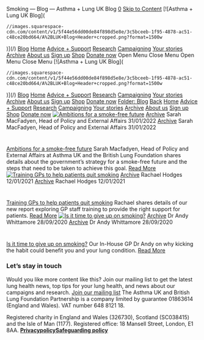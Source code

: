 
Smoking — Blog — Asthma + Lung UK Blog
[0](/cart)
[Skip to Content](#page) 
[![Asthma + Lung UK Blog](
  
    //images.squarespace-cdn.com/content/v1/5f44e56dd00de84f898d5e8e/3c5bceeb-1f95-4878-ac51-c48ce20bd664/A%2BLUK+Blog+Header+cropped.png?format=1500w
  
)](/)
[Blog](/categories) 
[Home](/)
[Advice + Support](/advice-support)
[Research](/research)
[Campaigning](/campaigning)
[Your stories](/your-stories)
[Archive](/archive)
[About us](/about-us) 
[Sign up](https://action.asthmaandlung.org.uk/page/99142/subscribe/1)
[Shop](https://shop.asthmaandlung.org.uk)
[Donate now](https://action.asthmaandlung.org.uk/page/99141/donate/1?ea.tracking.id=General_Blog_Header_None) 
Open Menu
Close Menu
Open Menu
Close Menu
[![Asthma + Lung UK Blog](
  
    //images.squarespace-cdn.com/content/v1/5f44e56dd00de84f898d5e8e/3c5bceeb-1f95-4878-ac51-c48ce20bd664/A%2BLUK+Blog+Header+cropped.png?format=1500w
  
)](/)
[Blog](/categories) 
[Home](/)
[Advice + Support](/advice-support)
[Research](/research)
[Campaigning](/campaigning)
[Your stories](/your-stories)
[Archive](/archive)
[About us](/about-us) 
[Sign up](https://action.asthmaandlung.org.uk/page/99142/subscribe/1)
[Shop](https://shop.asthmaandlung.org.uk)
[Donate now](https://action.asthmaandlung.org.uk/page/99141/donate/1?ea.tracking.id=General_Blog_Header_None) 
[Folder:
Blog](/categories)
[Back](/)
[Home](/)
[Advice + Support](/advice-support)
[Research](/research)
[Campaigning](/campaigning)
[Your stories](/your-stories)
[Archive](/archive)
[About us](/about-us)
[Sign up](https://action.asthmaandlung.org.uk/page/99142/subscribe/1)
[Shop](https://shop.asthmaandlung.org.uk)
[Donate now](https://action.asthmaandlung.org.uk/page/99141/donate/1?ea.tracking.id=General_Blog_Header_None) 
[![Ambitions for a smoke-free future]()](/blog/ambitions-for-a-smoke-free-future)
[Archive](/blog/category/Archive)
Sarah MacFadyen, Head of Policy and External Affairs
31/01/2022
[Archive](/blog/category/Archive)
Sarah MacFadyen, Head of Policy and External Affairs
31/01/2022
# 
[Ambitions for a smoke-free future](/blog/ambitions-for-a-smoke-free-future)
Sarah Macfadyen, Head of Policy and External Affairs at Asthma UK and the British Lung Foundation shares details about the government’s strategy for a smoke-free future and the steps that need to be taken to achieve this goal.
[Read More](/blog/ambitions-for-a-smoke-free-future)
[![Training GPs to help patients quit smoking]()](/blog/gp-training-quit-smoking)
[Archive](/blog/category/Archive)
Rachael Hodges
12/01/2021
[Archive](/blog/category/Archive)
Rachael Hodges
12/01/2021
# 
[Training GPs to help patients quit smoking](/blog/gp-training-quit-smoking)
Rachael shares details of our new report exploring GP staff training to provide the right support for patients.
[Read More](/blog/gp-training-quit-smoking)
[![Is it time to give up on smoking?]()](/blog/is-it-time-to-split-with-smoking)
[Archive](/blog/category/Archive)
Dr Andy Whittamore
28/09/2020
[Archive](/blog/category/Archive)
Dr Andy Whittamore
28/09/2020
# 
[Is it time to give up on smoking?](/blog/is-it-time-to-split-with-smoking)
Our In-House GP Dr Andy on why kicking the habit could benefit you and your lung condition.
[Read More](/blog/is-it-time-to-split-with-smoking)
### Let’s stay in touch
Would you like more content like this? Join our mailing list to get the latest lung health news, top tips for your lung health, and news about our campaigns and research.
[Join our mailing list](https://action.asthmaandlung.org.uk/page/99142/subscribe/1) 
The Asthma UK and British Lung Foundation Partnership is a company limited by guarantee 01863614 (England and Wales). VAT number 648 8121 18.   
  
Registered charity in England and Wales (326730), Scotland (SC038415) and the Isle of Man (1177). Registered office: 18 Mansell Street, London, E1 8AA.
[**Privacy**](https://www.asthmaandlung.org.uk/policies)[**policy**](https://www.asthma.org.uk/terms/privacy-policy/ "Privacy policy")[**Safeguarding policy**](https://www.asthmaandlung.org.uk/policies)
